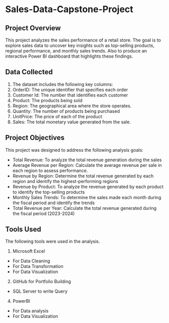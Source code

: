 # Sales-Data-Capstone-Project

## Project Overview
This project analyzes the sales performance of a retail store. The goal is to explore sales data to uncover key insights such as top-selling products, regional performance, and monthly sales trends. Also to produce an interactive Power BI dashboard that highlights these findings.

## Data Collected
1. The dataset includes the following key columns:
2. OrderID: The unique identifier that specifies each order
3. Customer Id: The number that identifies each customer
4. Product: The products being sold
5. Region: The geographical area where the store operates.
6. Quantity: The number of products being purchased
7. UnitPrice: The price of each of the product
8. Sales: The total monetary value generated from the sale.

## Project Objectives
This project was designed to address the following analysis goals:
- Total Revenue: To analyze the total revenue generation during the sales
- Average Revenue per Region: Calculate the average revenue per sale in each region to assess performance.
- Revenue by Region: Determine the total revenue generated by each region and identify the highest-performing regions
- Revenue by Product: To analyze the revenue generated by each product to identify the top-selling products
- Monthly Sales Trends: To determine the sales made each month during the fiscal period and identify the trends
- Total Revenue per Year: Calculate the total revenue generated during the fiscal period (2023-2024)

## Tools Used
The following tools were used in the analysis.
1.  Microsoft Excel
- For Data Cleaning
- For Data Transformation
- For Data Visualization
2. GitHub for Portfolio Building
-  SQL Server to write Query
4. PowerBI
- For Data analysis 
- For Data Visualization








